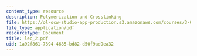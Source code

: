 ```yaml
---
content_type: resource
description: Polymerization and Crosslinking
file: https://ol-ocw-studio-app-production.s3.amazonaws.com/courses/3-064-polymer-engineering-fall-2003/1a92f86173944685bd82d50f9ad9ea32_lec_2.pdf
file_type: application/pdf
resourcetype: Document
title: lec_2.pdf
uid: 1a92f861-7394-4685-bd82-d50f9ad9ea32
---
```

